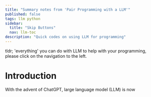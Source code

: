 ```yaml
---
title: "Summary notes from 'Pair Programming with a LLM'"
published: false
tags: llm python 
sidebar:
  title: "Skip Buttons"
  nav: llm-toc
description: "Quick codes on using LLM for programming"
---
```


tldr; 'everything' you can do with LLM to help with your programming, please click on the navigation to the left. 

# Introduction
With the advent of ChatGPT, large language model (LLM) is now 